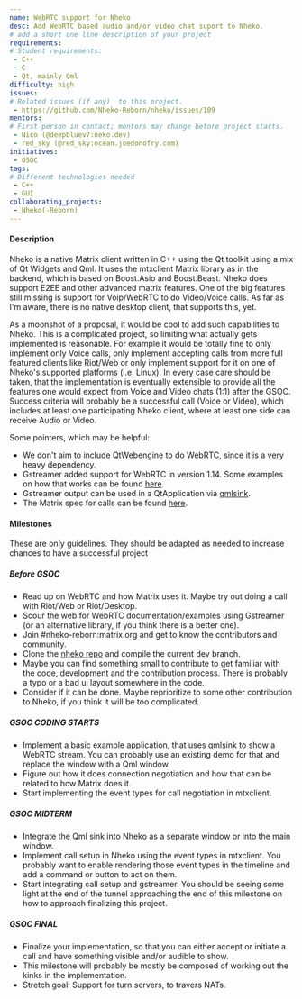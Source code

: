 ```yaml
---
name: WebRTC support for Nheko
desc: Add WebRTC based audio and/or video chat suport to Nheko.
# add a short one line description of your project
requirements:
# Student requirements:
 - C++
 - C
 - Qt, mainly Qml
difficulty: high
issues:
# Related issues (if any)  to this project.
 - https://github.com/Nheko-Reborn/nheko/issues/109
mentors:
# First person in contact; mentors may change before project starts.
 - Nico (@deepbluev7:neko.dev)
 - red_sky (@red_sky:ocean.joedonofry.com)
initiatives:
 - GSOC
tags:
# Different technologies needed
 - C++
 - GUI
collaborating_projects:
 - Nheko(-Reborn)
---
```


#### Description

Nheko is a native Matrix client written in C++ using the Qt toolkit using a mix of Qt Widgets and Qml. It uses the mtxclient Matrix library as in the backend, which is based on
Boost.Asio and Boost.Beast. Nheko does support E2EE and other advanced matrix features. One of the big features still missing is support for Voip/WebRTC to do Video/Voice calls. As
far as I'm aware, there is no native desktop client, that supports this, yet.

As a moonshot of a proposal, it would be cool to add such capabilities to Nheko. This is a complicated project, so limiting what actually gets implemented is reasonable. For example
it would be totally fine to only implement only Voice calls, only implement accepting calls from more full featured clients like Riot/Web or only implement support for it on one of
Nheko's supported platforms (i.e. Linux). In every case care should be taken, that the implementation is eventually extensible to provide all the features one would expect from Voice
and Video chats (1:1) after the GSOC. Success criteria will probably be a successful call (Voice or Video), which includes at least one participating Nheko client, where at least one
side can receive Audio or Video.

Some pointers, which may be helpful:
- We don't aim to include QtWebengine to do WebRTC, since it is a very heavy dependency.
- Gstreamer added support for WebRTC in version 1.14. Some examples on how that works can be found [here](https://github.com/centricular/gstwebrtc-demos).
- Gstreamer output can be used in a QtApplication via [qmlsink](https://github.com/GStreamer/gst-plugins-good/tree/master/tests/examples/qt/qmlsink).
- The Matrix spec for calls can be found [here](https://matrix.org/docs/spec/client_server/latest#voice-over-ip).

#### Milestones

These are only guidelines. They should be adapted as needed to increase chances to have a successful project

##### Before GSOC

* Read up on WebRTC and how Matrix uses it. Maybe try out doing a call with Riot/Web or Riot/Desktop.
* Scour the web for WebRTC documentation/examples using Gstreamer (or an alternative library, if you think there is a better one).
* Join #nheko-reborn:matrix.org and get to know the contributors and community.
* Clone the [nheko repo](https://github.com/Nheko-Reborn/nheko/) and compile the current dev branch.
* Maybe you can find something small to contribute to get familiar with the code, development and the contribution process. There is probably a typo or a bad ui layout somewhere in the
    code.
* Consider if it can be done. Maybe reprioritize to some other contribution to Nheko, if you think it will be too complicated.

##### GSOC CODING STARTS

* Implement a basic example application, that uses qmlsink to show a WebRTC stream. You can probably use an existing demo for that and replace the window with a Qml window.
* Figure out how it does connection negotiation and how that can be related to how Matrix does it.
* Start implementing the event types for call negotiation in mtxclient.

##### GSOC MIDTERM

* Integrate the Qml sink into Nheko as a separate window or into the main window.
* Implement call setup in Nheko using the event types in mtxclient. You probably want to enable rendering those event types in the timeline and add a command or button to act on them.
* Start integrating call setup and gstreamer. You should be seeing some light at the end of the tunnel approaching the end of this milestone on how to approach finalizing this
    project.

##### GSOC FINAL

* Finalize your implementation, so that you can either accept or initiate a call and have something visible and/or audible to show.
* This milestone will probably be mostly be composed of working out the kinks in the implementation.
* Stretch goal: Support for turn servers, to travers NATs.
